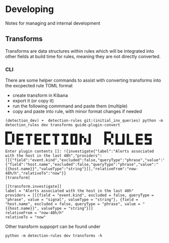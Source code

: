 # Developing

Notes for managing and internal development

## Transforms

Transforms are data structures within rules which will be integrated into other fields at build
time for rules, meaning they are not directly converted.

### CLI

There are some helper commands to assist with converting transforms into the excpected rule TOML format

- create transform in Kibana
- export it (or copy it)
- run the following commmand and paste them (multiple)
- copy and paste into rule, with minor format changes if needed

```console
(detection_dev) ➜  detection-rules git:(initial_inv_queries) python -m detection_rules dev transforms guide-plugin-convert

█▀▀▄ ▄▄▄ ▄▄▄ ▄▄▄ ▄▄▄ ▄▄▄ ▄▄▄ ▄▄▄ ▄   ▄      █▀▀▄ ▄  ▄ ▄   ▄▄▄ ▄▄▄
█  █ █▄▄  █  █▄▄ █    █   █  █ █ █▀▄ █      █▄▄▀ █  █ █   █▄▄ █▄▄
█▄▄▀ █▄▄  █  █▄▄ █▄▄  █  ▄█▄ █▄█ █ ▀▄█      █ ▀▄ █▄▄█ █▄▄ █▄▄ ▄▄█

Enter plugin contents []: !{investigate{"label":"Alerts associated with the host in the last 48h","providers":[[{"field":"event.kind","excluded":false,"queryType":"phrase","value":"signal","valueType":"string"},{"field":"host.name","excluded":false,"queryType":"phrase","value":"{{host.name}}","valueType":"string"}]],"relativeFrom":"now-48h/h","relativeTo":"now"}}
[transform]

[[transform.investigate]]
label = "Alerts associated with the host in the last 48h"
providers = [[{field = "event.kind", excluded = false, queryType = "phrase", value = "signal", valueType = "string"}, {field = "host.name", excluded = false, queryType = "phrase", value = "{{host.name}}", valueType = "string"}]]
relativeFrom = "now-48h/h"
relativeTo = "now"
```

Other transform suppoprt can be found under

`python -m detection-rules dev transforms -h`
